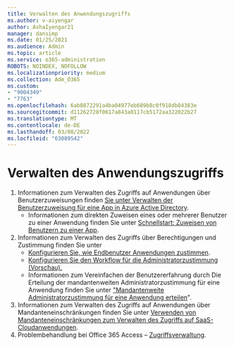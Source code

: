 ```yaml
---
title: Verwalten des Anwendungszugriffs
ms.author: v-aiyengar
author: AshaIyengar21
manager: dansimp
ms.date: 01/25/2021
ms.audience: Admin
ms.topic: article
ms.service: o365-administration
ROBOTS: NOINDEX, NOFOLLOW
ms.localizationpriority: medium
ms.collection: Adm_O365
ms.custom:
- "9004349"
- "7763"
ms.openlocfilehash: 6ab8872291a4ba04977eb689b8c0f918db84383e
ms.sourcegitcommit: d11262728f0617a843a0117cb5172aa322022b27
ms.translationtype: MT
ms.contentlocale: de-DE
ms.lasthandoff: 03/08/2022
ms.locfileid: "63089542"
---
```

# <a name="manage-application-access"></a>Verwalten des Anwendungszugriffs

1. Informationen zum Verwalten des Zugriffs auf Anwendungen über Benutzerzuweisungen finden [Sie unter Verwalten der Benutzerzuweisung für eine App in Azure Active Directory](https://docs.microsoft.com/azure/active-directory/manage-apps/assign-user-or-group-access-portal).
    - Informationen zum direkten Zuweisen eines oder mehrerer Benutzer zu einer Anwendung finden Sie unter [Schnellstart: Zuweisen von Benutzern zu einer App](https://docs.microsoft.com/azure/active-directory/manage-apps/assign-user-or-group-access-portal).
1. Informationen zum Verwalten des Zugriffs über Berechtigungen und Zustimmung finden Sie unter
    - [Konfigurieren Sie, wie Endbenutzer Anwendungen zustimmen](https://docs.microsoft.com/azure/active-directory/manage-apps/configure-user-consent?tabs=azure-portal). 
    - [Konfigurieren Sie den Workflow für die Administratorzustimmung (Vorschau).](https://docs.microsoft.com/azure/active-directory/manage-apps/configure-admin-consent-workflow) 
    - Informationen zum Vereinfachen der Benutzererfahrung durch Die Erteilung der mandantenweiten Administratorzustimmung für eine Anwendung finden Sie unter ["Mandantenweite Administratorzustimmung für eine Anwendung erteilen](https://docs.microsoft.com/azure/active-directory/manage-apps/grant-admin-consent)". 
1. Informationen zum Verwalten des Zugriffs auf Anwendungen über Mandanteneinschränkungen finden Sie unter [Verwenden von Mandanteneinschränkungen zum Verwalten des Zugriffs auf SaaS-Cloudanwendungen](https://docs.microsoft.com/azure/active-directory/manage-apps/tenant-restrictions). 
1. Problembehandlung bei Office 365 Access – [Zugriffsverwaltung](https://docs.microsoft.com/office365/troubleshoot/access-management/cannot-add-guest-users-in-m365-admin-center).
